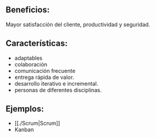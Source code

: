 ## Beneficios:
Mayor satisfacción del cliente, productividad y seguridad.
## Características:
- adaptables
- colaboración
- comunicación frecuente
- entrega rápida de valor.
- desarrollo iterativo e incremental.
- personas de diferentes disciplinas.
## Ejemplos:
- [[./Scrum|Scrum]]
- Kanban